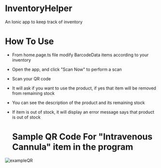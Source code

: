 # InventoryHelper
An Ionic app to keep track of inventory

# How To Use 
- From home.page.ts file modify BarcodeData items according to your inventory
- Open the app, and click "Scan Now" to perform a scan
- Scan your QR code
- It will ask if you want to use the product, if yes that item will be removed from remaining stock
- You can see the description of the product and its remaining stock
- If item is out of stock, it will display an error message says that product is out of stock

  # Sample QR Code For "Intravenous Cannula" item in the program
  
![exampleQR](https://github.com/gluetex/InventoryHelper/assets/69083561/20954ba9-cb5e-4091-8d29-7e5332c09a8c)
